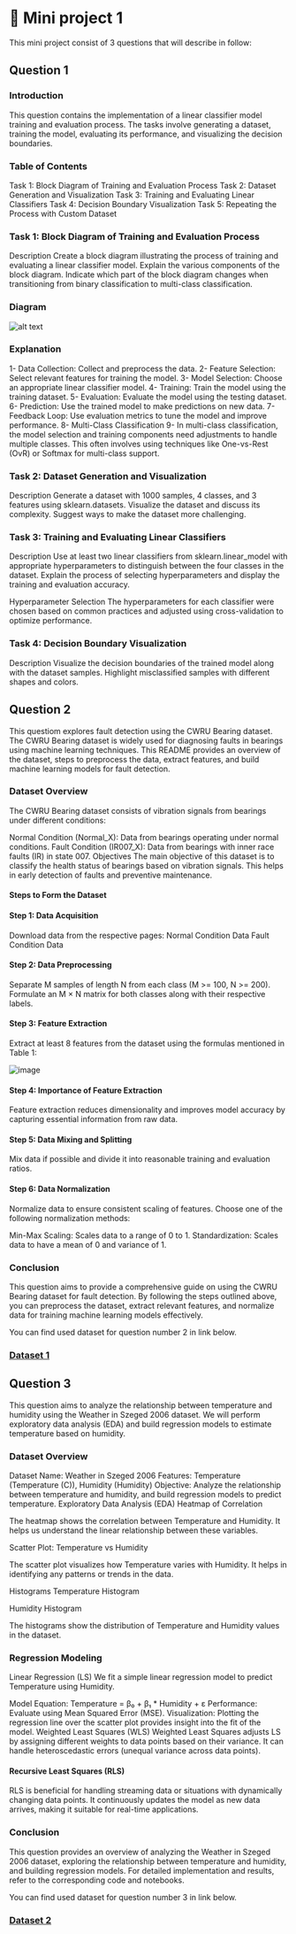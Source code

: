 # 📕 Mini project 1

This mini project consist of 3 questions that will describe in follow:

## Question 1
### Introduction
This question contains the implementation of a linear classifier model training and evaluation process. The tasks involve generating a dataset, training the model, evaluating its performance, and visualizing the decision boundaries.

### Table of Contents
Task 1: Block Diagram of Training and Evaluation Process
Task 2: Dataset Generation and Visualization
Task 3: Training and Evaluating Linear Classifiers
Task 4: Decision Boundary Visualization
Task 5: Repeating the Process with Custom Dataset


### Task 1: Block Diagram of Training and Evaluation Process
Description
Create a block diagram illustrating the process of training and evaluating a linear classifier model. Explain the various components of the block diagram. Indicate which part of the block diagram changes when transitioning from binary classification to multi-class classification.

### Diagram
![alt text](git1.jpg)


### Explanation
1- Data Collection: Collect and preprocess the data.
2- Feature Selection: Select relevant features for training the model.
3- Model Selection: Choose an appropriate linear classifier model.
4- Training: Train the model using the training dataset.
5- Evaluation: Evaluate the model using the testing dataset.
6- Prediction: Use the trained model to make predictions on new data.
7- Feedback Loop: Use evaluation metrics to tune the model and improve performance.
8- Multi-Class Classification
9- In multi-class classification, the model selection and training components need adjustments to handle multiple classes. This often involves using techniques like One-vs-Rest (OvR) or Softmax for multi-class support.

### Task 2: Dataset Generation and Visualization
Description
Generate a dataset with 1000 samples, 4 classes, and 3 features using sklearn.datasets. Visualize the dataset and discuss its complexity. Suggest ways to make the dataset more challenging.

### Task 3: Training and Evaluating Linear Classifiers
Description
Use at least two linear classifiers from sklearn.linear_model with appropriate hyperparameters to distinguish between the four classes in the dataset. Explain the process of selecting hyperparameters and display the training and evaluation accuracy.

Hyperparameter Selection
The hyperparameters for each classifier were chosen based on common practices and adjusted using cross-validation to optimize performance.

### Task 4: Decision Boundary Visualization
Description
Visualize the decision boundaries of the trained model along with the dataset samples. Highlight misclassified samples with different shapes and colors.


## Question 2
This questiom explores fault detection using the CWRU Bearing dataset. The CWRU Bearing dataset is widely used for diagnosing faults in bearings using machine learning techniques. This README provides an overview of the dataset, steps to preprocess the data, extract features, and build machine learning models for fault detection.

### Dataset Overview
The CWRU Bearing dataset consists of vibration signals from bearings under different conditions:

Normal Condition (Normal_X): Data from bearings operating under normal conditions.
Fault Condition (IR007_X): Data from bearings with inner race faults (IR) in state 007.
Objectives
The main objective of this dataset is to classify the health status of bearings based on vibration signals. This helps in early detection of faults and preventive maintenance.

#### Steps to Form the Dataset
#### Step 1: Data Acquisition
Download data from the respective pages:
Normal Condition Data
Fault Condition Data
#### Step 2: Data Preprocessing
Separate M samples of length N from each class (M >= 100, N >= 200).
Formulate an M × N matrix for both classes along with their respective labels.
#### Step 3: Feature Extraction
Extract at least 8 features from the dataset using the formulas mentioned in Table 1:

![image](https://github.com/user-attachments/assets/6c083dbd-4896-4b60-9f85-6ff3698e94f8)




#### Step 4: Importance of Feature Extraction
Feature extraction reduces dimensionality and improves model accuracy by capturing essential information from raw data.

#### Step 5: Data Mixing and Splitting
Mix data if possible and divide it into reasonable training and evaluation ratios.

#### Step 6: Data Normalization
Normalize data to ensure consistent scaling of features. Choose one of the following normalization methods:

Min-Max Scaling: Scales data to a range of 0 to 1.
Standardization: Scales data to have a mean of 0 and variance of 1.
### Conclusion
This question aims to provide a comprehensive guide on using the CWRU Bearing dataset for fault detection. By following the steps outlined above, you can preprocess the dataset, extract relevant features, and normalize data for training machine learning models effectively.



You can find used dataset for question number 2 in link below.
### [Dataset 1](https://engineering.case.edu/bearingdatacenter/download-data-file)


## Question 3
This question aims to analyze the relationship between temperature and humidity using the Weather in Szeged 2006 dataset. We will perform exploratory data analysis (EDA) and build regression models to estimate temperature based on humidity.

### Dataset Overview
Dataset Name: Weather in Szeged 2006
Features: Temperature (Temperature (C)), Humidity (Humidity)
Objective: Analyze the relationship between temperature and humidity, and build regression models to predict temperature.
Exploratory Data Analysis (EDA)
Heatmap of Correlation

The heatmap shows the correlation between Temperature and Humidity. It helps us understand the linear relationship between these variables.

Scatter Plot: Temperature vs Humidity

The scatter plot visualizes how Temperature varies with Humidity. It helps in identifying any patterns or trends in the data.

Histograms
Temperature Histogram


Humidity Histogram


The histograms show the distribution of Temperature and Humidity values in the dataset.

### Regression Modeling
Linear Regression (LS)
We fit a simple linear regression model to predict Temperature using Humidity.

Model Equation: Temperature = β₀ + β₁ * Humidity + ε
Performance: Evaluate using Mean Squared Error (MSE).
Visualization: Plotting the regression line over the scatter plot provides insight into the fit of the model.
Weighted Least Squares (WLS)
Weighted Least Squares adjusts LS by assigning different weights to data points based on their variance. It can handle heteroscedastic errors (unequal variance across data points).

#### Recursive Least Squares (RLS)
RLS is beneficial for handling streaming data or situations with dynamically changing data points. It continuously updates the model as new data arrives, making it suitable for real-time applications.

### Conclusion
This question provides an overview of analyzing the Weather in Szeged 2006 dataset, exploring the relationship between temperature and humidity, and building regression models. For detailed implementation and results, refer to the corresponding code and notebooks.

You can find used dataset for question number 3 in link below.
### [Dataset 2](https://www.kaggle.com/datasets/budincsevity/szeged-weather/data)




